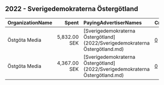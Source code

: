 ## 2022 - Sverigedemokraterna Östergötland 
|OrganizationName|Spent|PayingAdvertiserNames|CreativeUrls|Impressions|Genders|AgeBrackets|CountryCodes|BillingAddresses|CandidateBallotInformation|
|:---|---:|:---|:---|---:|:---|:---|:---|:---|:---|
|Östgöta Media|5,832.00 SEK|[Sverigedemokraterna Östergötland](2022/Sverigedemokraterna Östergötland.md)|[0](https://www.snap.com/political-ads/asset/3f0e04e5cb086dbbce4a8da8978db4050e03742b920522bb792d364514e9406a?mediaType=png)|182,993||18-45|sweden|"Stohagsgatan 2,Norrköping,60183,SE"||
|Östgöta Media|4,367.00 SEK|[Sverigedemokraterna Östergötland](2022/Sverigedemokraterna Östergötland.md)|[0](https://www.snap.com/political-ads/asset/e4e8d90179049304fb6d4db10830410dbbe3c32b396ec8f9aad54955f7e86ce4?mediaType=png)|141,846||18-45|sweden|"Stohagsgatan 2,Norrköping,60183,SE"||
